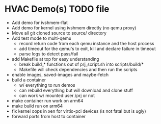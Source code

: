# HVAC Demo(s) TODO file

* Add demo for ivshmem-flat
* Add demo for kernel using ivshmem directly (no qemu proxy)
* Move all git cloned source to source/ directory
* Add test mode to multi-qemu
    * record return code from each qemu instance and the host process
    * add timeout for the qemu's to exit, kill and declare failure in timeout
    * parse logs to detect pass/fail
* add Makefile at top for easy understanding
    * break build_* functions out of prj_script.sh into scripts/build/*
    * Makefile will check dependencies and then run the scripts
* enable images, saved-images and maybe-fetch
* build a container
  * w/ everything to run demos
  * can rebuild everything but will download and clone stuff
  * can work w/ mounted user /prj or not
* make container run work on arm64
* make build run on arm64
* fix kernel oops in xen for virtio-pci devices (is not fatal but is ugly)
* forward ports from host to container
